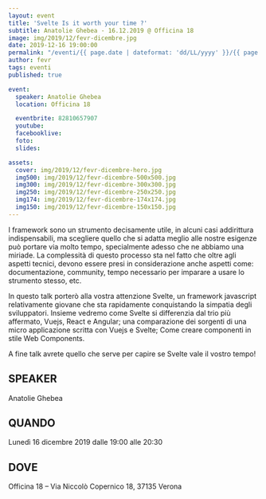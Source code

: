 ```yaml
---
layout: event
title: 'Svelte Is it worth your time ?'
subtitle: Anatolie Ghebea - 16.12.2019 @ Officina 18
image: img/2019/12/fevr-dicembre.jpg
date: 2019-12-16 19:00:00
permalink: "/eventi/{{ page.date | dateformat: 'dd/LL/yyyy' }}/{{ page.fileSlug | slug }}/index.html"
author: fevr
tags: eventi
published: true

event:
  speaker: Anatolie Ghebea
  location: Officina 18

  eventbrite: 82810657907
  youtube:
  facebooklive:
  foto:
  slides:

assets:
  cover: img/2019/12/fevr-dicembre-hero.jpg
  img500: img/2019/12/fevr-dicembre-500x500.jpg
  img300: img/2019/12/fevr-dicembre-300x300.jpg
  img250: img/2019/12/fevr-dicembre-250x250.jpg
  img174: img/2019/12/fevr-dicembre-174x174.jpg
  img150: img/2019/12/fevr-dicembre-150x150.jpg
---
```


I framework sono un strumento decisamente utile, in alcuni casi addirittura indispensabili, ma scegliere quello che si adatta meglio alle nostre esigenze può portare via molto tempo, specialmente adesso che ne abbiamo una miriade. La complessità di questo processo sta nel fatto che oltre agli aspetti tecnici, devono essere presi in considerazione anche aspetti come: documentazione, community, tempo necessario per imparare a usare lo strumento stesso, etc.

In questo talk porterò alla vostra attenzione Svelte, un framework javascript relativamente giovane che sta rapidamente conquistando la simpatia degli sviluppatori. Insieme vedremo come Svelte si differenzia dal trio più affermato, Vuejs, React e Angular; una comparazione dei sorgenti di una micro applicazione scritta con Vuejs e Svelte; Come creare componenti in stile Web Components.

A fine talk avrete quello che serve per capire se Svelte vale il vostro tempo!

## SPEAKER

Anatolie Ghebea

## QUANDO

Lunedì 16 dicembre 2019 dalle 19:00 alle 20:30

## DOVE

Officina 18 – Via Niccolò Copernico 18, 37135 Verona
